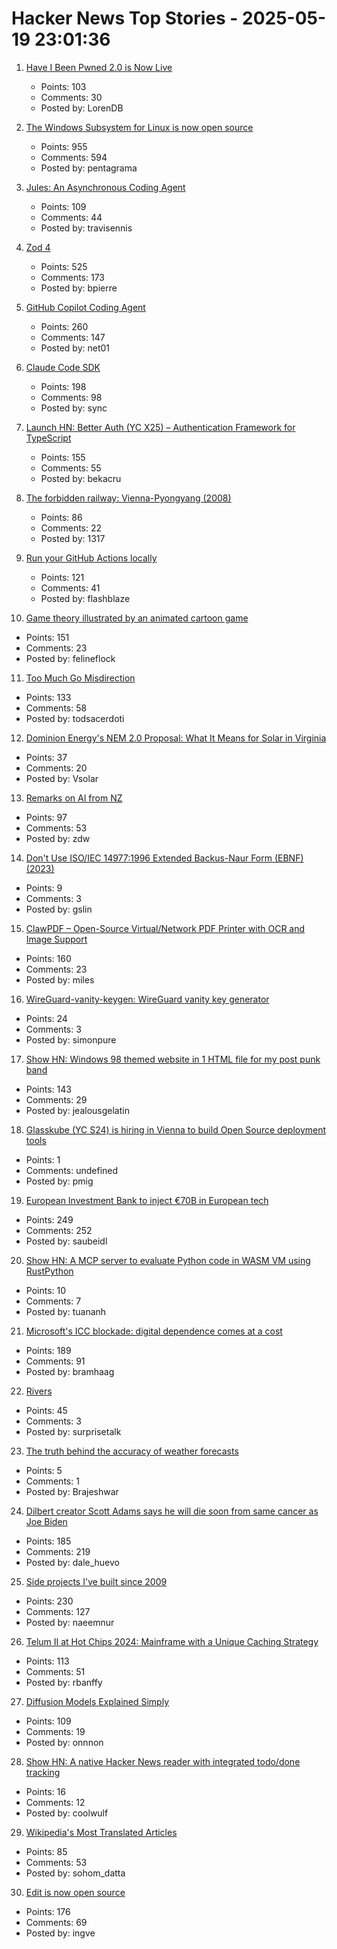 # Hacker News Top Stories - 2025-05-19 23:01:36

1. [Have I Been Pwned 2.0 is Now Live](https://www.troyhunt.com/have-i-been-pwned-2-0-is-now-live/)
   - Points: 103
   - Comments: 30
   - Posted by: LorenDB

2. [The Windows Subsystem for Linux is now open source](https://blogs.windows.com/windowsdeveloper/2025/05/19/the-windows-subsystem-for-linux-is-now-open-source/)
   - Points: 955
   - Comments: 594
   - Posted by: pentagrama

3. [Jules: An Asynchronous Coding Agent](https://jules.google/)
   - Points: 109
   - Comments: 44
   - Posted by: travisennis

4. [Zod 4](https://zod.dev/v4)
   - Points: 525
   - Comments: 173
   - Posted by: bpierre

5. [GitHub Copilot Coding Agent](https://github.blog/changelog/2025-05-19-github-copilot-coding-agent-in-public-preview/)
   - Points: 260
   - Comments: 147
   - Posted by: net01

6. [Claude Code SDK](https://docs.anthropic.com/en/docs/claude-code/sdk)
   - Points: 198
   - Comments: 98
   - Posted by: sync

7. [Launch HN: Better Auth (YC X25) – Authentication Framework for TypeScript](undefined)
   - Points: 155
   - Comments: 55
   - Posted by: bekacru

8. [The forbidden railway: Vienna-Pyongyang (2008)](http://vienna-pyongyang.blogspot.com/2008/04/how-everything-began.html)
   - Points: 86
   - Comments: 22
   - Posted by: 1317

9. [Run your GitHub Actions locally](https://github.com/nektos/act)
   - Points: 121
   - Comments: 41
   - Posted by: flashblaze

10. [Game theory illustrated by an animated cartoon game](https://ncase.me/trust/)
   - Points: 151
   - Comments: 23
   - Posted by: felineflock

11. [Too Much Go Misdirection](https://flak.tedunangst.com/post/too-much-go-misdirection)
   - Points: 133
   - Comments: 58
   - Posted by: todsacerdoti

12. [Dominion Energy's NEM 2.0 Proposal: What It Means for Solar in Virginia](https://www.virtuesolar.com/2025/05/16/dominion-nem-2/)
   - Points: 37
   - Comments: 20
   - Posted by: Vsolar

13. [Remarks on AI from NZ](https://nealstephenson.substack.com/p/remarks-on-ai-from-nz)
   - Points: 97
   - Comments: 53
   - Posted by: zdw

14. [Don't Use ISO/IEC 14977:1996 Extended Backus-Naur Form (EBNF) (2023)](https://dwheeler.com/essays/dont-use-iso-14977-ebnf.html)
   - Points: 9
   - Comments: 3
   - Posted by: gslin

15. [ClawPDF – Open-Source Virtual/Network PDF Printer with OCR and Image Support](https://github.com/clawsoftware/clawPDF)
   - Points: 160
   - Comments: 23
   - Posted by: miles

16. [WireGuard-vanity-keygen: WireGuard vanity key generator](https://github.com/axllent/wireguard-vanity-keygen)
   - Points: 24
   - Comments: 3
   - Posted by: simonpure

17. [Show HN: Windows 98 themed website in 1 HTML file for my post punk band](https://corp.band)
   - Points: 143
   - Comments: 29
   - Posted by: jealousgelatin

18. [Glasskube (YC S24) is hiring in Vienna to build Open Source deployment tools](https://www.ycombinator.com/companies/glasskube/jobs/wjB77iZ-founding-engineer-go-typescript-kubernetes-docker)
   - Points: 1
   - Comments: undefined
   - Posted by: pmig

19. [European Investment Bank to inject €70B in European tech](https://ioplus.nl/en/posts/european-investment-bank-to-inject-70-billion-in-european-tech)
   - Points: 249
   - Comments: 252
   - Posted by: saubeidl

20. [Show HN: A MCP server to evaluate Python code in WASM VM using RustPython](https://github.com/tuananh/hyper-mcp/tree/main/examples/plugins/eval-py)
   - Points: 10
   - Comments: 7
   - Posted by: tuananh

21. [Microsoft's ICC blockade: digital dependence comes at a cost](https://www.techzine.eu/news/privacy-compliance/131536/microsofts-icc-blockade-digital-dependence-comes-at-a-cost/)
   - Points: 189
   - Comments: 91
   - Posted by: bramhaag

22. [Rivers](https://www.futilitycloset.com/2025/05/15/rivers/)
   - Points: 45
   - Comments: 3
   - Posted by: surprisetalk

23. [The truth behind the accuracy of weather forecasts](https://www.abc.net.au/news/2025-05-16/weather-forecast-accuracy-bom/105297540)
   - Points: 5
   - Comments: 1
   - Posted by: Brajeshwar

24. [Dilbert creator Scott Adams says he will die soon from same cancer as Joe Biden](https://www.thewrap.com/dilbert-scott-adams-prostate-cancer-biden/)
   - Points: 185
   - Comments: 219
   - Posted by: dale_huevo

25. [Side projects I've built since 2009](https://naeemnur.com/side-projects/)
   - Points: 230
   - Comments: 127
   - Posted by: naeemnur

26. [Telum II at Hot Chips 2024: Mainframe with a Unique Caching Strategy](https://chipsandcheese.com/p/telum-ii-at-hot-chips-2024-mainframe-with-a-unique-caching-strategy)
   - Points: 113
   - Comments: 51
   - Posted by: rbanffy

27. [Diffusion Models Explained Simply](https://www.seangoedecke.com/diffusion-models-explained/)
   - Points: 109
   - Comments: 19
   - Posted by: onnnon

28. [Show HN: A native Hacker News reader with integrated todo/done tracking](https://github.com/haojiang99/hacker_news_reader)
   - Points: 16
   - Comments: 12
   - Posted by: coolwulf

29. [Wikipedia's Most Translated Articles](https://sohom.dev/most-translated-articles-on-wikipedia/pretty.html)
   - Points: 85
   - Comments: 53
   - Posted by: sohom_datta

30. [Edit is now open source](https://devblogs.microsoft.com/commandline/edit-is-now-open-source/)
   - Points: 176
   - Comments: 69
   - Posted by: ingve

